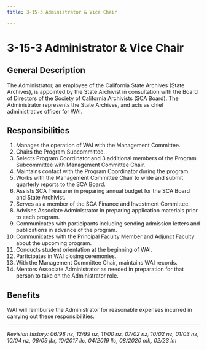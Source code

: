 ```yaml
---
title: 3-15-3 Administrator & Vice Chair

---
```


# 3-15-3 Administrator & Vice Chair

## General Description

The Administrator, an employee of the California State Archives (State Archives), is appointed by the State Archivist in consultation with the Board of Directors of the Society of California Archivists (SCA Board). The Administrator represents the State Archives, and acts as chief administrative officer for WAI.

## Responsibilities

1. Manages the operation of WAI with the Management Committee.
2. Chairs the Program Subcommittee.
3. Selects Program Coordinator and 3 additional members of the Program Subcommittee with Management Committee Chair.
4. Maintains contact with the Program Coordinator during the program.
5. Works with the Management Committee Chair to write and submit quarterly reports to the SCA Board.
6. Assists SCA Treasurer in preparing annual budget for the SCA Board and State Archivist.
7. Serves as a member of the SCA Finance and Investment Committee.
8. Advises Associate Administrator in preparing application materials prior to each program.
9. Communicates with participants including sending admission letters and publications in advance of the program.
10.	Communicates with the Principal Faculty Member and Adjunct Faculty about the upcoming program.
11.	Conducts student orientation at the beginning of WAI.
12.	Participates in WAI closing ceremonies.
13.	With the Management Committee Chair, maintains WAI records.
14.	Mentors Associate Administrator as needed in preparation for that person to take on the Administrator role.

## Benefits

WAI will reimburse the Administrator for reasonable expenses incurred in carrying out these responsibilities.

***

_Revision history: 06/98 nz, 12/99 nz, 11/00 nz, 07/02 nz, 10/02 nz, 01/03 nz, 10/04 nz, 08/09 jbr, 10/2017 llc, 04/2019 llc, 08/2020 mh, 02/23 lm_

